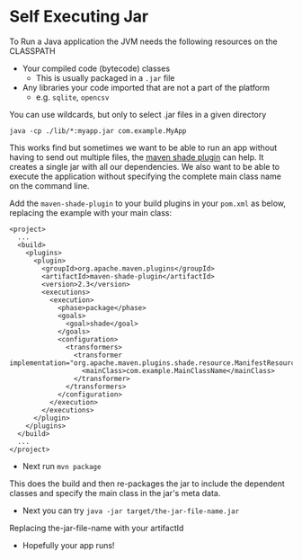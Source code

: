 # Self Executing Jar

To Run a Java application the JVM needs the following resources on the CLASSPATH

* Your compiled code (bytecode) classes
  * This is usually packaged in a ``.jar`` file
* Any libraries your code imported that are not a part of the platform
  * e.g. ``sqlite``, ``opencsv``

You can use wildcards, but only to select .jar files in a given directory

```
java -cp ./lib/*:myapp.jar com.example.MyApp
```

This works find but sometimes we want to be able to run an app without having to send out multiple files, the [maven shade plugin](http://maven.apache.org/plugins/maven-shade-plugin/) can help. It creates a single jar with all our dependencies. We also want to be able to execute the application without specifying the complete main class name on the command line.

Add the ``maven-shade-plugin`` to your build plugins in your ``pom.xml`` as below, replacing the example with your main class:

```
<project>
  ...
  <build>
    <plugins>
      <plugin>
        <groupId>org.apache.maven.plugins</groupId>
        <artifactId>maven-shade-plugin</artifactId>
        <version>2.3</version>
        <executions>
          <execution>
            <phase>package</phase>
            <goals>
              <goal>shade</goal>
            </goals>
            <configuration>
              <transformers>
                <transformer implementation="org.apache.maven.plugins.shade.resource.ManifestResourceTransformer">
                  <mainClass>com.example.MainClassName</mainClass>
                </transformer>
              </transformers>
            </configuration>
          </execution>
        </executions>
      </plugin>
    </plugins>
  </build>
  ...
</project>

```

* Next run ``mvn package``

This does the build and then re-packages the jar to include the dependent classes and specify the main class in the jar's meta data.

* Next you can try ``java -jar target/the-jar-file-name.jar``

Replacing the-jar-file-name with your artifactId

* Hopefully your app runs!





